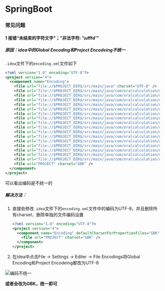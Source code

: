 # SpringBoot

### 常见问题

#### 1 报错“未结束的字符文字”；“非法字符: '\ufffd'”

##### 原因：idea中的Global Encoding和Project Encodeing不统一

`.idea`文件下的`encoding.xml`文件如下

```xml
<?xml version="1.0" encoding="UTF-8"?>
<project version="4">
  <component name="Encoding">
    <file url="file://$PROJECT_DIR$/src/main/java" charset="UTF-8" />
    <file url="file://$PROJECT_DIR$/src/main/java/com/oralcalculation/util/generate/Context/FormulaContext.java" charset="GBK" />
    <file url="file://$PROJECT_DIR$/src/main/java/com/oralcalculation/util/generate/Enum/Operator.java" charset="GBK" />
    <file url="file://$PROJECT_DIR$/src/main/java/com/oralcalculation/util/generate/Enum/StrategyType.java" charset="GBK" />
    <file url="file://$PROJECT_DIR$/src/main/java/com/oralcalculation/util/generate/Factory/FormulaFactory.java" charset="GBK" />
    <file url="file://$PROJECT_DIR$/src/main/java/com/oralcalculation/util/generate/Formula/AddFormula.java" charset="GBK" />
    <file url="file://$PROJECT_DIR$/src/main/java/com/oralcalculation/util/generate/Formula/DivFormula.java" charset="GBK" />
    <file url="file://$PROJECT_DIR$/src/main/java/com/oralcalculation/util/generate/Formula/Formula.java" charset="GBK" />
    <file url="file://$PROJECT_DIR$/src/main/java/com/oralcalculation/util/generate/Formula/MultiFormula.java" charset="GBK" />
    <file url="file://$PROJECT_DIR$/src/main/java/com/oralcalculation/util/generate/Formula/SubFormula.java" charset="GBK" />
    <file url="file://$PROJECT_DIR$/src/main/java/com/oralcalculation/util/generate/Strategy/AddStrategy.java" charset="GBK" />
    <file url="file://$PROJECT_DIR$/src/main/java/com/oralcalculation/util/generate/Strategy/AddSubStrategy.java" charset="GBK" />
    <file url="file://$PROJECT_DIR$/src/main/java/com/oralcalculation/util/generate/Strategy/DivStrategy.java" charset="GBK" />
    <file url="file://$PROJECT_DIR$/src/main/java/com/oralcalculation/util/generate/Strategy/FormulaStrategy.java" charset="GBK" />
    <file url="file://$PROJECT_DIR$/src/main/java/com/oralcalculation/util/generate/Strategy/MultiDivStrategy.java" charset="GBK" />
    <file url="file://$PROJECT_DIR$/src/main/java/com/oralcalculation/util/generate/Strategy/MultiStrategy.java" charset="GBK" />
    <file url="file://$PROJECT_DIR$/src/main/java/com/oralcalculation/util/generate/Strategy/SubStrategy.java" charset="GBK" />
    <file url="PROJECT" charset="GBK" />
  </component>
</project>
```

可以看出编码是不统一的

##### 解决方法：

1. 直接些修改`.idea`文件下的`encoding.xml`文件中的编码为UTF-8，并且删除所有charset，删除单独的文件编码设置

   ```xml
   <?xml version="1.0" encoding="UTF-8"?>
   <project version="4">
     <component name="Encoding" defaultCharsetForPropertiesFiles="GBK">
       <file url="PROJECT" charset="GBK" />
     </component>
   </project>
   ```

   

2. 在idea中点击File -> Settings -> Editer -> File Encodings将Global Encoding和Project Encodeing都改为UTF-8

![编码不统一]([.\编码不统一.png](https://github.com/BroMiaoY/Note/blob/main/%E5%90%8E%E7%AB%AF/Springboot/%E7%BC%96%E7%A0%81%E4%B8%8D%E7%BB%9F%E4%B8%80.png))

**或者全改为GBK，统一即可**
